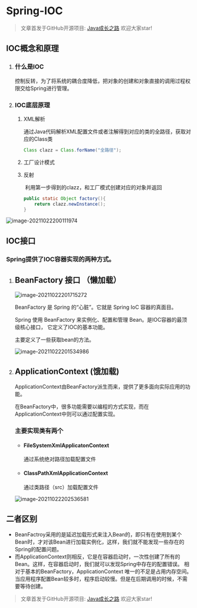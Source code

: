# Spring-IOC

> 文章首发于GitHub开源项目: [Java成长之路](https://github.com/shaoxiongdu/java-notes) 欢迎大家star!

## IOC概念和原理

1. ### 什么是IOC

   控制反转，为了将系统的耦合度降低，把对象的创建和对象直接的调用过程权限交给Spring进行管理。

2. ### IOC底层原理

    1. XML解析

       ​ 通过Java代码解析XML配置文件或者注解得到对应的类的全路径，获取对应的Class类

       ```java
       Class clazz = Class.forName("全路径");
       ```

    2. 工厂设计模式

    3. 反射

       ​ 利用第一步得到的clazz，和工厂模式创建对应的对象并返回

       ```java
       public static Object factory(){
           return clazz.newInstance();
       }
       ```

![image-20211022200111974](https://images-1301128659.cos.ap-beijing.myqcloud.com/image-20211022200111974.png)

## IOC接口

### Spring提供了IOC容器实现的两种方式。

1. ## BeanFactory 接口 （懒加载）

   ![image-20211022201715272](https://images-1301128659.cos.ap-beijing.myqcloud.com/image-20211022201715272.png)

   BeanFactory 是 Spring 的“心脏”。它就是 Spring IoC 容器的真面目。

   Spring 使用 BeanFactory 来实例化、配置和管理 Bean。是IOC容器的最顶级核心接口， 它定义了IOC的基本功能。

   主要定义了一些获取bean的方法。

   ![image-20211022201534986](https://images-1301128659.cos.ap-beijing.myqcloud.com/image-20211022201534986.png)

2. ## ApplicationContext (饿加载)

   ApplicationContext由BeanFactory派生而来，提供了更多面向实际应用的功能。

   在BeanFactory中，很多功能需要以编程的方式实现，而在ApplicationContext中则可以通过配置实现。

   ### 主要实现类有两个

    - #### FileSystemXmlApplicatonContext

      通过系统绝对路径加载配置文件

    - #### ClassPathXmlApplicationContext

      通过类路径（src）加载配置文件

   ![image-20211022202536581](https://images-1301128659.cos.ap-beijing.myqcloud.com/image-20211022202536581.png)

## 二者区别

- BeanFactroy采用的是延迟加载形式来注入Bean的，即只有在使用到某个Bean时，才对该Bean进行加载实例化，这样，我们就不能发现一些存在的Spring的配置问题。
- 而ApplicationContext则相反，它是在容器启动时，一次性创建了所有的Bean。这样，在容器启动时，我们就可以发现Spring中存在的配置错误。 相对于基本的BeanFactory，ApplicationContext
  唯一的不足是占用内存空间。当应用程序配置Bean较多时，程序启动较慢。但是在后期调用的时候，不需要等待创建。

> 文章首发于GitHub开源项目: [Java成长之路](https://github.com/shaoxiongdu/java-notes) 欢迎大家star!